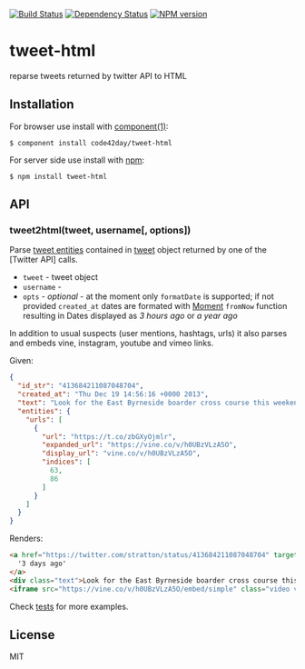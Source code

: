 [![Build Status](https://secure.travis-ci.org/code42day/tweet-html.png)](http://travis-ci.org/code42day/tweet-html)
[![Dependency Status](https://gemnasium.com/code42day/tweet-html.png)](https://gemnasium.com/code42day/tweet-html)
[![NPM version](https://badge.fury.io/js/tweet-html.png)](http://badge.fury.io/js/tweet-html)
# tweet-html

  reparse tweets returned by twitter API to HTML

## Installation

For browser use install with [component(1)](http://component.io):

    $ component install code42day/tweet-html

For server side use install with [npm](http://npmjs.org):

    $ npm install tweet-html

## API

### tweet2html(tweet, username[, options])

Parse [tweet entities] contained in [tweet] object returned by one of the [Twitter API] calls.

- `tweet` - tweet object
- `username` -
- `opts` - _optional_ - at the moment only `formatDate` is supported; if not provided `created_at`
  dates are formated with [Moment] `fromNow` function resulting in Dates displayed as _3 hours ago_
  or _a year ago_


In addition to usual suspects (user mentions, hashtags, urls) it also parses and embeds vine,
instagram, youtube and vimeo links.

Given:

```json
{
  "id_str": "413684211087048704",
  "created_at": "Thu Dec 19 14:56:16 +0000 2013",
  "text": "Look for the East Byrneside boarder cross course this weekend! https://t.co/zbGXyOjmlr",
  "entities": {
    "urls": [
      {
        "url": "https://t.co/zbGXyOjmlr",
        "expanded_url": "https://vine.co/v/h0UBzVLzA5O",
        "display_url": "vine.co/v/h0UBzVLzA5O",
        "indices": [
          63,
          86
        ]
      }
    ]
  }
}
```

Renders:

```html
<a href="https://twitter.com/stratton/status/413684211087048704" target="_blank" class="date">
  '3 days ago'
</a>
<div class="text">Look for the East Byrneside boarder cross course this weekend!</div>
<iframe src="https://vine.co/v/h0UBzVLzA5O/embed/simple" class="video vine"></iframe>
```

Check [tests](test/tweet-html.js) for more examples.


## License

  MIT

[tweet]: https://dev.twitter.com/docs/platform-objects/tweets
[tweet entities]: https://dev.twitter.com/docs/entities
[Moment]: http://momentjs.com/